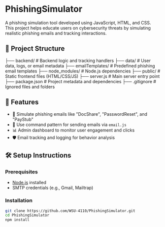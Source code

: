 # PhishingSimulator

A phishing simulation tool developed using JavaScript, HTML, and CSS. This project helps educate users on cybersecurity threats by simulating realistic phishing emails and tracking interactions.

## 📁 Project Structure

├── backend/ # Backend logic and tracking handlers
├── data/ # User data, logs, or email metadata
├── emailTemplates/ # Predefined phishing email templates
├── node_modules/ # Node.js dependencies
├── public/ # Static frontend files (HTML/CSS/JS)
├── server.js # Main server entry point
├── package.json # Project metadata and dependencies
├── .gitignore # Ignored files and folders

## 🚀 Features

- 📨 Simulate phishing emails like "DocShare", "PasswordReset", and "PayStub"
- 🧠 Use command pattern for sending emails via `email.js`
- 📊 Admin dashboard to monitor user engagement and clicks
- 🛡️ Email tracking and logging for behavior analysis

## 🛠️ Setup Instructions

### Prerequisites
- [Node.js](https://nodejs.org/) installed
- SMTP credentials (e.g., Gmail, Mailtrap)

### Installation
```bash
git clone https://github.com/WSU-4110/PhishingSimulator.git
cd PhishingSimulator
npm install
